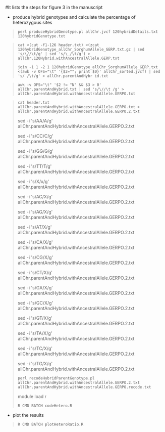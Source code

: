 #It lists the steps for figure 3 in the manuscript

*  produce hybrid genotypes and calculate the percentage of heterozygous sites


> `perl produceHybridGenotype.pl allChr.jvcf 120hybridDetails.txt 120hybridGenotype.txt`

> `cat <(cut -f1-126 header.txt) <(zcat 120hybridGenotype_allChr_SorghumAllele_GERP.txt.gz | sed 's/\//\t/g' | sed 's/\_/\t/g') > allChr.120Hybrid.withAncestralAllele.GERP.txt`
> 
> `join -1 1 -2 1 120hybridGenotype_allChr_SorghumAllele_GERP.txt <(awk -v OFS="\t"
 '{$2=""; print $0}' allChr_sorted.jvcf) | sed 's/ /\t/g' > allChr.parentAndHybr
id.txt`

> `awk -v OFS="\t" '$2 != "N" && $3 > 0'  allChr.parentAndHybrid.txt | sed 's/\//\t
> /g' > allChr.parentAndHybrid.withAncestralAllele.GERPO.txt`

> `cat header.txt allChr.parentAndHybrid.withAncestralAllele.GERPO.txt > allChr.parentAndHybrid.withAncestralAllele.GERPO.2.txt`
> 
> sed -i 's/AA/A/g' allChr.parentAndHybrid.withAncestralAllele.GERPO.2.txt 
> 
> sed -i 's/CC/C/g' allChr.parentAndHybrid.withAncestralAllele.GERPO.2.txt 
> 
> sed -i 's/GG/G/g' allChr.parentAndHybrid.withAncestralAllele.GERPO.2.txt 
> 
> sed -i 's/TT/T/g' allChr.parentAndHybrid.withAncestralAllele.GERPO.2.txt 
> 
> sed -i 's/X/x/g' allChr.parentAndHybrid.withAncestralAllele.GERPO.2.txt
> 
> sed -i 's/AC/X/g' allChr.parentAndHybrid.withAncestralAllele.GERPO.2.txt 
> 
> sed -i 's/AG/X/g' allChr.parentAndHybrid.withAncestralAllele.GERPO.2.txt 
> 
> sed -i 's/AT/X/g' allChr.parentAndHybrid.withAncestralAllele.GERPO.2.txt 
> 
> sed -i 's/CA/X/g' allChr.parentAndHybrid.withAncestralAllele.GERPO.2.txt 
> 
> sed -i 's/CG/X/g' allChr.parentAndHybrid.withAncestralAllele.GERPO.2.txt 
> 
> sed -i 's/CT/X/g' allChr.parentAndHybrid.withAncestralAllele.GERPO.2.txt 
> 
> sed -i 's/GA/X/g' allChr.parentAndHybrid.withAncestralAllele.GERPO.2.txt 
> 
> sed -i 's/GC/X/g' allChr.parentAndHybrid.withAncestralAllele.GERPO.2.txt 
> 
> sed -i 's/GT/X/g' allChr.parentAndHybrid.withAncestralAllele.GERPO.2.txt 
> 
> sed -i 's/TA/X/g' allChr.parentAndHybrid.withAncestralAllele.GERPO.2.txt 
> 
> sed -i 's/TC/X/g' allChr.parentAndHybrid.withAncestralAllele.GERPO.2.txt 
> 
> sed -i 's/TG/X/g' allChr.parentAndHybrid.withAncestralAllele.GERPO.2.txt 
> 
> `perl recodeHybridParentGenotype.pl allChr.parentAndHybrid.withAncestralAllele.GERPO.2.txt allChr.parentAndHybrid.withAncestralAllele.GERPO.recode.txt`
> 
> module load r
> 
> `R CMD BATCH codeHetero.R`

* plot the results

> `R CMD BATCH plotHeteroRatio.R`


